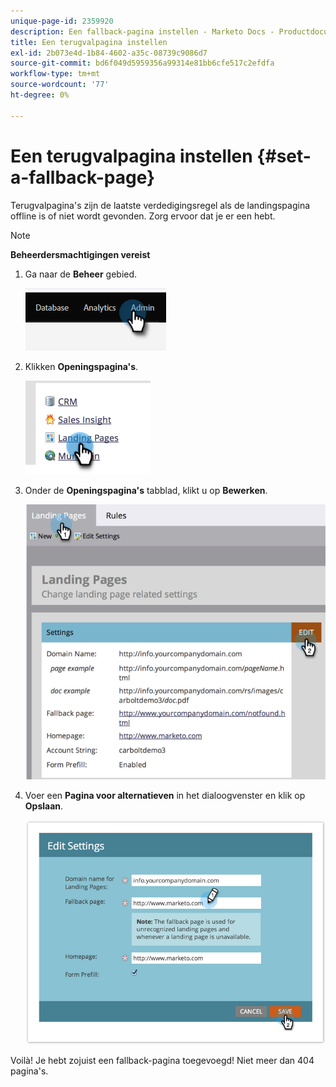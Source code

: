 ```yaml
---
unique-page-id: 2359920
description: Een fallback-pagina instellen - Marketo Docs - Productdocumentatie
title: Een terugvalpagina instellen
exl-id: 2b073e4d-1b84-4602-a35c-08739c9086d7
source-git-commit: bd6f049d5959356a99314e81bb6cfe517c2efdfa
workflow-type: tm+mt
source-wordcount: '77'
ht-degree: 0%

---
```


# Een terugvalpagina instellen {#set-a-fallback-page}

Terugvalpagina&#39;s zijn de laatste verdedigingsregel als de landingspagina offline is of niet wordt gevonden. Zorg ervoor dat je er een hebt.

>[!NOTE]
>
>**Beheerdersmachtigingen vereist**

1. Ga naar de **Beheer** gebied.

   ![](assets/set-a-fallback-page-1.png)

1. Klikken **Openingspagina&#39;s**.

   ![](assets/set-a-fallback-page-2.png)

1. Onder de **Openingspagina&#39;s** tabblad, klikt u op **Bewerken**.

   ![](assets/set-a-fallback-page-3.png)

1. Voer een **Pagina voor alternatieven** in het dialoogvenster en klik op **Opslaan**.

   ![](assets/set-a-fallback-page-4.png)

Voilà! Je hebt zojuist een fallback-pagina toegevoegd! Niet meer dan 404 pagina&#39;s.
